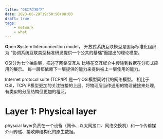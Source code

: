 ```yaml
---
title: "OSI7层模型"
date: 2023-06-28T19:50:50+08:00
draft: true
tags:
    - network
    - what
---
```


**O**pen **S**ystem **I**nterconnection model，
开放式系统互联模型是国际标准化组织为
“协调系统互联类型标准研发提供一个公共的基础”而提出的理论模型。

<!--more-->

OSI分为七个抽象层，描述了网络交互从
比特在交互媒介中传输到数据在分布式应用的展示。
每一层都依赖下一层提供的能力来提供被上一层使用的能力。

Internet protocol suite (TCP/IP) 是一个OSI模型同时代的网络模型。
相比于OSI，TCP/IP模型更加的关注链接的上层、将物理层当作通用的物理链接来处理，有类似的分层结构但更加的粗泛。

# Layer 1: Physical layer

physcial layer负责在一个设备（网卡、以太网接口、网络交换机）和一个传输媒介间传递、接收非结构化的原生数据。

